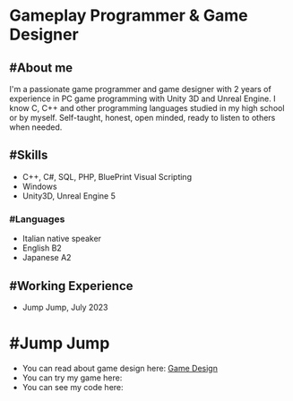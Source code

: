 # Gameplay Programmer & Game Designer


## #About me
I'm a passionate game programmer and game designer with 2 years of experience in PC game programming with Unity 3D and Unreal Engine. I know C, C++ and other programming languages studied in my high school or by myself. Self-taught, honest, open minded, ready to listen to others when needed.

## #Skills
- C++, C#, SQL, PHP, BluePrint Visual Scripting
- Windows
- Unity3D, Unreal Engine 5

### #Languages
- Italian native speaker
- English B2
- Japanese A2

## #Working Experience
- Jump Jump, July 2023

# #Jump Jump
- You can read about game design here: [Game Design](https://giusepperotondo03.github.io/JumpJump_Project.github.io-/)
- You can try my game here: 
- You can see my code here:

